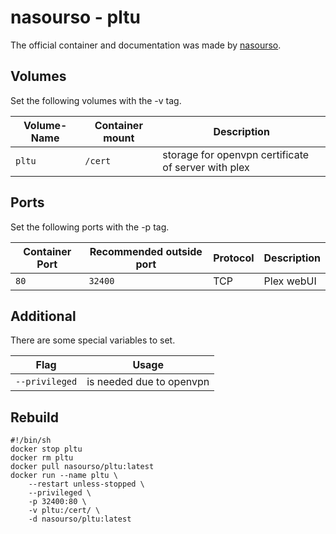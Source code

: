 # nasourso - pltu

The official container and documentation was made by [nasourso](https://hub.docker.com/r/nasourso/pltu).

## Volumes

Set the following volumes with the -v tag.

| Volume-Name | Container mount | Description                                         |
| ----------- | --------------- | --------------------------------------------------- |
| `pltu`      | `/cert`         | storage for openvpn certificate of server with plex |

## Ports

Set the following ports with the -p tag.

| Container Port | Recommended outside port | Protocol | Description |
| -------------- | ------------------------ | -------- | ----------- |
| `80`           | `32400`                  | TCP      | Plex webUI  |

## Additional

There are some special variables to set.

| Flag           | Usage                    |
| -------------- | ------------------------ |
| `--privileged` | is needed due to openvpn |

## Rebuild

```shell
#!/bin/sh
docker stop pltu
docker rm pltu
docker pull nasourso/pltu:latest
docker run --name pltu \
    --restart unless-stopped \
    --privileged \
    -p 32400:80 \
    -v pltu:/cert/ \
    -d nasourso/pltu:latest
```
